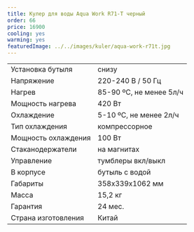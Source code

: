 ```yaml
---
title: Кулер для воды Aqua Work R71-T черный
order: 66
price: 16900
cooling: yes
warming: yes
featuredImage: ../../images/kuler/aqua-work-r71t.jpg
---
```


<table>
<tr><td>Установка бутыля</td><td>снизу</td></tr>
<tr><td>Напряжение</td><td>220-240 В / 50 Гц</td></tr>
<tr><td>Нагрев</td><td>85-90 ºС, не менее 5л/ч</td></tr>
<tr><td>Мощность нагрева</td><td>420 Вт</td></tr>
<tr><td>Охлаждение</td><td>5-10 ºС, не менее 2л/ч</td></tr>
<tr><td>Тип охлаждения</td><td>компрессорное</td></tr>
<tr><td>Мощность охлаждения</td><td>100 Вт</td></tr>
<tr><td>Стаканодержатели</td><td>на магнитах</td></tr>
<tr><td>Управление</td><td>тумблеры вкл/выкл</td></tr>
<tr><td>В корпусе</td><td>бутыль с водой</td></tr>
<tr><td>Габариты</td><td>358x339x1062 мм</td></tr>
<tr><td>Масса</td><td>15,2 кг</td></tr>
<tr><td>Гарантия</td><td>24 мес.</td></tr>
<tr><td>Страна изготовления</td><td>Китай</td></tr>
</table>
